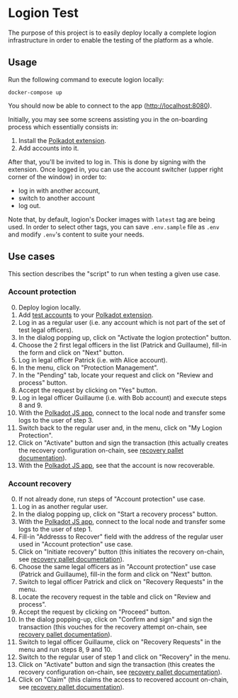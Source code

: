 # Logion Test

The purpose of this project is to easily deploy locally a complete logion infrastructure in order to enable
the testing of the platform as a whole.

## Usage

Run the following command to execute logion locally:

    docker-compose up

You should now be able to connect to the app ([http://localhost:8080](http://localhost:8080)).

Initially, you may see some screens assisting you in the on-boarding process which essentially consists in:

1. Install the [Polkadot extension](https://polkadot.js.org/extension/).
2. Add accounts into it.

After that, you'll be invited to log in. This is done by signing with the extension. Once logged in, you can use the
account switcher (upper right corner of the window) in order to:

- log in with another account,
- switch to another account
- log out.

Note that, by default, logion's Docker images with `latest` tag are being used. In order to select other tags, you
can save `.env.sample` file as `.env` and modify `.env`'s content to suite your needs.

## Use cases

This section describes the "script" to run when testing a given use case.

### Account protection

0. Deploy logion locally.
1. Add [test accounts](https://github.com/logion-network/logion-wallet#test-users) to your [Polkadot extension](https://polkadot.js.org/extension/).
2. Log in as a regular user (i.e. any account which is not part of the set of test legal officers).
3. In the dialog popping up, click on "Activate the logion protection" button.
4. Choose the 2 first legal officers in the list (Patrick and Guillaume), fill-in the form and click on "Next" button.
5. Log in legal officer Patrick (i.e. with Alice account).
6. In the menu, click on "Protection Management".
7. In the "Pending" tab, locate your request and click on "Review and process" button.
8. Accept the request by clicking on "Yes" button.
0. Log in legal officer Guillaume (i.e. with Bob account) and execute steps 8 and 9.
10. With the [Polkadot JS app](https://polkadot.js.org/apps), connect to the local node and transfer some logs to the
    user of step 3.
11. Switch back to the regular user and, in the menu, click on "My Logion Protection".
12. Click on "Activate" button and sign the transaction (this actually creates the recovery configuration on-chain,
    see [recovery pallet documentation](https://github.com/paritytech/substrate/blob/master/frame/recovery/src/lib.rs)).
13. With the [Polkadot JS app](https://polkadot.js.org/apps), see that the account is now recoverable.

### Account recovery

0. If not already done, run steps of "Account protection" use case.
1. Log in as another regular user.
2. In the dialog popping up, click on "Start a recovery process" button.
3. With the [Polkadot JS app](https://polkadot.js.org/apps), connect to the local node and transfer some logs to the
    user of step 1.
4. Fill-in "Addresss to Recover" field with the address of the regular user used in "Account protection" use case.
5. Click on "Initiate recovery" button (this initiates the recovery on-chain,
    see [recovery pallet documentation](https://github.com/paritytech/substrate/blob/master/frame/recovery/src/lib.rs)).
6. Choose the same legal officers as in "Account protection" use case (Patrick and Guillaume), fill-in the form and click on "Next" button.
7. Switch to legal officer Patrick and click on "Recovery Requests" in the menu.
8. Locate the recovery request in the table and click on "Review and process".
9. Accept the request by clicking on "Proceed" button.
10. In the dialog popping-up, click on "Confirm and sign" and sign the transaction (this vouches for the recovery attempt on-chain,
    see [recovery pallet documentation](https://github.com/paritytech/substrate/blob/master/frame/recovery/src/lib.rs)).
11. Switch to legal officer Guillaume, click on "Recovery Requests" in the menu and run steps 8, 9 and 10.
12. Switch to the regular user of step 1 and click on "Recovery" in the menu.
13. Click on "Activate" button and sign the transaction (this creates the recovery configuration on-chain,
    see [recovery pallet documentation](https://github.com/paritytech/substrate/blob/master/frame/recovery/src/lib.rs)).
13. Click on "Claim" (this claims the access to recovered account on-chain,
    see [recovery pallet documentation](https://github.com/paritytech/substrate/blob/master/frame/recovery/src/lib.rs)).

